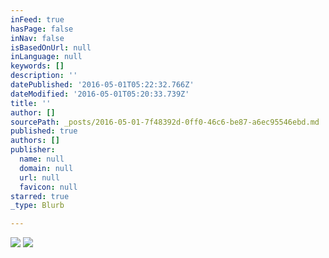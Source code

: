 ```yaml
---
inFeed: true
hasPage: false
inNav: false
isBasedOnUrl: null
inLanguage: null
keywords: []
description: ''
datePublished: '2016-05-01T05:22:32.766Z'
dateModified: '2016-05-01T05:20:33.739Z'
title: ''
author: []
sourcePath: _posts/2016-05-01-7f48392d-0ff0-46c6-be87-a6ec95546ebd.md
published: true
authors: []
publisher:
  name: null
  domain: null
  url: null
  favicon: null
starred: true
_type: Blurb

---
```

![](https://imgflo.herokuapp.com/graph/vahj1ThiexotieMo/27c97d45198aa877bd881e1cfbf9149a/passthrough.jpg?height=600&input=https%3A%2F%2Fthe-grid-user-content.s3-us-west-2.amazonaws.com%2F3522a38e-ce12-4193-b253-b1c53695df56.jpg&width=450)
![](https://the-grid-user-content.s3-us-west-2.amazonaws.com/3522a38e-ce12-4193-b253-b1c53695df56.jpg)